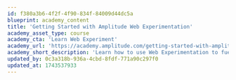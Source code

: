 ```yaml
---
id: f380a3b6-4f2f-4f90-834f-84009d44dc5a
blueprint: academy_content
title: 'Getting Started with Amplitude Web Experimentation'
academy_asset_type: course
academy_cta: 'Learn Web Experiment'
academy_url: 'https://academy.amplitude.com/getting-started-with-amplitude-web-experimentation'
academy_short_description: 'Learn how to use Web Experimentation to fuel conversion rates in your web experiences and single-page apps.'
updated_by: 0c3a318b-936a-4cbd-8fdf-771a90c297f0
updated_at: 1743537933
---
```

